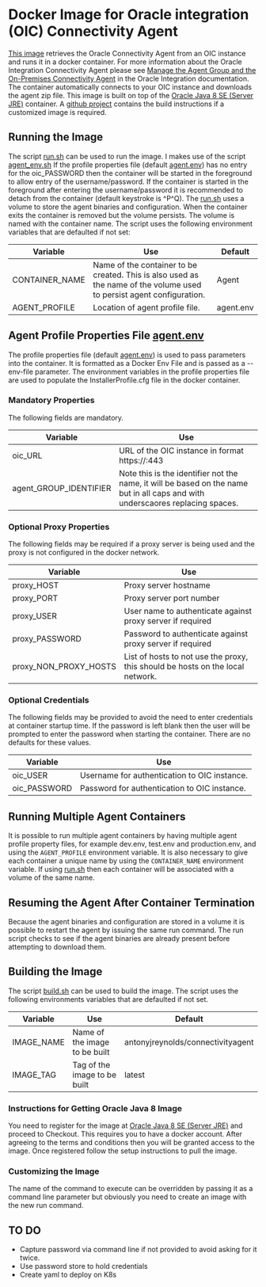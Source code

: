 # Docker Image for Oracle integration (OIC) Connectivity Agent
[This image][DockerHub] retrieves the Oracle Connectivity Agent from an OIC instance and runs it in a docker container.
For more information about the Oracle Integration Connectivity Agent please see [Manage the Agent Group and the On-Premises Connectivity Agent][] in the Oracle Integration documentation.
The container automatically connects to your OIC instance and downloads the agent zip file.
This image is built on top of the [Oracle Java 8 SE (Server JRE)] container.
A [github project][GitHub] contains the build instructions if a customized image is required.

## Running the Image
The script [run.sh][] can be used to run the image. I makes use of the script [agent_env.sh][]
If the profile properties file (default [agent.env][]) has no entry for the oic_PASSWORD then the container will be started in the foreground to allow entry of the username/password.
If the container is started in the foreground after entering the username/password it is recommended to detach from the container (default keystroke is ^P^Q). 
The [run.sh][] uses a volume to store the agent binaries and configuration.
When the container exits the container is removed but the volume persists. 
The volume is named with the container name.
The script uses the following environment variables that are defaulted if not set:

|Variable|Use|Default|
|--------|---|-------|
|CONTAINER_NAME|Name of the container to be created.  This is also used as the name of the volume used to persist agent configuration.|Agent|
|AGENT_PROFILE|Location of agent profile file.|agent.env|

## Agent Profile Properties File [agent.env][]
The profile properties file (default [agent.env][]) is used to pass parameters into the container.
It is formatted as a Docker Env File and is passed as a --env-file parameter.
The environment variables in the profile properties file are used to populate the InstallerProfile.cfg file in the docker container.

### Mandatory Properties
The following fields are mandatory.

|Variable|Use|
|--------|---|
|oic_URL|URL of the OIC instance in format https://<hostname>:443|
|agent_GROUP_IDENTIFIER|Note this is the identifier not the name, it will be based on the name but in all caps and with underscaores replacing spaces.|

### Optional Proxy Properties
The following fields may be required if a proxy server is being used and the proxy is not configured in the docker network.

|Variable|Use|
|--------|---|
|proxy_HOST|Proxy server hostname|
|proxy_PORT|Proxy server port number|
|proxy_USER|User name to authenticate against proxy server if required|
|proxy_PASSWORD|Password to authenticate against proxy server if required|
|proxy_NON_PROXY_HOSTS|List of hosts to not use the proxy, this should be hosts on the local network.|

### Optional Credentials
The following fields may be provided to avoid the need to enter credentials at container startup time.
If the password is left blank then the user will be prompted to enter the password when starting the container.
There are no defaults for these values.

|Variable|Use|
|--------|---|
|oic_USER|Username for authentication to OIC instance.|
|oic_PASSWORD|Password for authentication to OIC instance.|

## Running Multiple Agent Containers
It is possible to run multiple agent containers by having multiple agent profile property files, for example dev.env, test.env and production.env, and using the `AGENT_PROFILE` environment variable.
It is also necessary to give each container a unique name by using the `CONTAINER_NAME` environment variable.
If using [run.sh][] then each container will be associated with a volume of the same name.

## Resuming the Agent After Container Termination
Because the agent binaries and configuration are stored in a volume it is possible to restart the agent by issuing the same run command.
The run script checks to see if the agent binaries are already present before attempting to download them.

## Building the Image
The script [build.sh][] can be used to build the image.
The script uses the following environments variables that are defaulted if not set.

|Variable|Use|Default|
|--------|---|-------|
|IMAGE_NAME|Name of the image to be built|antonyjreynolds/connectivityagent|
|IMAGE_TAG|Tag of the image to be built|latest|

### Instructions for Getting Oracle Java 8 Image
You need to register for the image at [Oracle Java 8 SE (Server JRE)] and proceed to Checkout.
This requires you to have a docker account.
After agreeing to the terms and conditions then you will be granted access to the image.
Once registered follow the setup instructions to pull the image.

### Customizing the Image
The name of the command to execute can be overridden by passing it as a command line parameter but obviously you need to create an image with the new run command.

## TO DO
* Capture password via command line if not provided to avoid asking for it twice.
* Use password store to hold credentials
* Create yaml to deploy on K8s

[Manage the Agent Group and the On-Premises Connectivity Agent]: https://docs.oracle.com/en/cloud/paas/integration-cloud/integrations-user/managing-agent-groups-and-connectivity-agent.html
[Download and Install the Agent]: https://docs.oracle.com/en/cloud/paas/integration-cloud/integrations-user/agent-download-and-installation.html#GUID-932D53E0-69F1-42E2-8F9C-B2CB3B69A5B4
[Oracle Java 8 SE (Server JRE)]: https://store.docker.com/images/oracle-serverjre-8
[build.sh]: https://raw.githubusercontent.com/AntonyJR/Oracle-Connectivity-Agent/master/build.sh
[run.sh]: https://raw.githubusercontent.com/AntonyJR/Oracle-Connectivity-Agent/master/run.sh
[agent_env.sh]: https://raw.githubusercontent.com/AntonyJR/Oracle-Connectivity-Agent/master/agent_env.sh
[agent.env]: https://raw.githubusercontent.com/AntonyJR/Oracle-Connectivity-Agent/master/agent.env
[DockerHub]: https://hub.docker.com/r/antonyjreynolds/connectivityagent
[GitHub]: https://github.com/AntonyJR/Oracle-Connectivity-Agent
